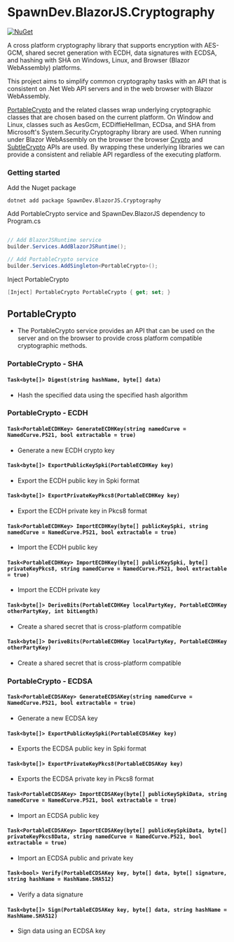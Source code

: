 # SpawnDev.BlazorJS.Cryptography

[![NuGet](https://badge.fury.io/nu/SpawnDev.BlazorJS.Cryptography.svg?label=SpawnDev.BlazorJS.Cryptography)](https://www.nuget.org/packages/SpawnDev.BlazorJS.Cryptography)

A cross platform cryptography library that supports encryption with AES-GCM, shared secret generation with ECDH, data signatures with ECDSA, and hashing with SHA on Windows, Linux, and Browser (Blazor WebAssembly) platforms.

This project aims to simplify common cryptography tasks with an API that is consistent on .Net Web API servers and in the web browser with Blazor WebAssembly.

[PortableCrypto](#PortableCrypto) and the related classes wrap underlying cryptographic classes that are chosen based on the current platform. On Window and Linux, classes such as AesGcm, ECDiffieHellman, ECDsa, and SHA from Microsoft's System.Security.Cryptography library are used. When running under Blazor WebAssembly on the browser the browser [Crypto](https://developer.mozilla.org/en-US/docs/Web/API/Crypto) and [SubtleCrypto](https://developer.mozilla.org/en-US/docs/Web/API/SubtleCrypto) APIs are used. By wrapping these underlying libraries we can provide a consistent and reliable API regardless of the executing platform.

### Getting started

Add the Nuget package
```nuget
dotnet add package SpawnDev.BlazorJS.Cryptography
```

Add PortableCrypto service and SpawnDev.BlazorJS dependency to Program.cs 
```cs

// Add BlazorJSRuntime service
builder.Services.AddBlazorJSRuntime();

// Add PortableCrypto service
builder.Services.AddSingleton<PortableCrypto>();

```

Inject PortableCrypto
```cs
[Inject] PortableCrypto PortableCrypto { get; set; }
```

## PortableCrypto
- The PortableCrypto service provides an API that can be used on the server and on the browser to provide cross platform compatible cryptographic methods.

### PortableCrypto - SHA

#### `Task<byte[]> Digest(string hashName, byte[] data)`
- Hash the specified data using the specified hash algorithm

### PortableCrypto - ECDH

#### `Task<PortableECDHKey> GenerateECDHKey(string namedCurve = NamedCurve.P521, bool extractable = true)`
- Generate a new ECDH crypto key

#### `Task<byte[]> ExportPublicKeySpki(PortableECDHKey key)`
- Export the ECDH public key in Spki format

#### `Task<byte[]> ExportPrivateKeyPkcs8(PortableECDHKey key)`
- Export the ECDH private key in Pkcs8 format

#### `Task<PortableECDHKey> ImportECDHKey(byte[] publicKeySpki, string namedCurve = NamedCurve.P521, bool extractable = true)`
- Import the ECDH public key

#### `Task<PortableECDHKey> ImportECDHKey(byte[] publicKeySpki, byte[] privateKeyPkcs8, string namedCurve = NamedCurve.P521, bool extractable = true)`
- Import the ECDH private key

#### `Task<byte[]> DeriveBits(PortableECDHKey localPartyKey, PortableECDHKey otherPartyKey, int bitLength)`
- Create a shared secret that is cross-platform compatible

#### `Task<byte[]> DeriveBits(PortableECDHKey localPartyKey, PortableECDHKey otherPartyKey)`
- Create a shared secret that is cross-platform compatible

### PortableCrypto - ECDSA

#### `Task<PortableECDSAKey> GenerateECDSAKey(string namedCurve = NamedCurve.P521, bool extractable = true)`
- Generate a new ECDSA key

#### `Task<byte[]> ExportPublicKeySpki(PortableECDSAKey key)`
- Exports the ECDSA public key in Spki format

#### `Task<byte[]> ExportPrivateKeyPkcs8(PortableECDSAKey key)`
- Exports the ECDSA private key in Pkcs8 format

#### `Task<PortableECDSAKey> ImportECDSAKey(byte[] publicKeySpkiData, string namedCurve = NamedCurve.P521, bool extractable = true)`
- Import an ECDSA public key

#### `Task<PortableECDSAKey> ImportECDSAKey(byte[] publicKeySpkiData, byte[] privateKeyPkcs8Data, string namedCurve = NamedCurve.P521, bool extractable = true)`
- Import an ECDSA public and private key

#### `Task<bool> Verify(PortableECDSAKey key, byte[] data, byte[] signature, string hashName = HashName.SHA512)`
- Verify a data signature

#### `Task<byte[]> Sign(PortableECDSAKey key, byte[] data, string hashName = HashName.SHA512)`
- Sign data using an ECDSA key


